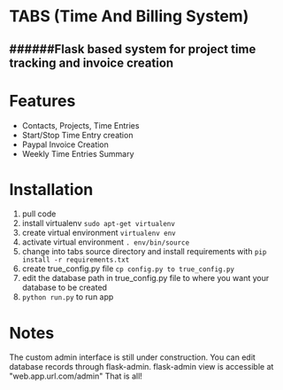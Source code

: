 TABS (Time And Billing System)
==============================
######Flask based system for project time tracking and invoice creation
------------------------------------------------------------------
# Features
* Contacts, Projects, Time Entries
* Start/Stop Time Entry creation
* Paypal Invoice Creation
* Weekly Time Entries Summary

# Installation
1.  pull code
2.  install virtualenv `sudo apt-get virtualenv`
3.  create virtual environment `virtualenv env` 
4.  activate virtual environment `. env/bin/source`
5.  change into tabs source directory and install requirements with `pip install -r requirements.txt`
6.  create true_config.py file `cp config.py to true_config.py`
7.  edit the database path in true_config.py file to where you want your database to be created
8.  `python run.py` to run app

# Notes
The custom admin interface is still under construction. You can edit database records through flask-admin.
flask-admin view is accessible at "web.app.url.com/admin"
That is all!



